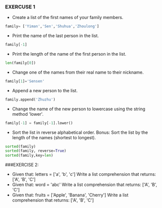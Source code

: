 ### EXERCUSE 1

* Create a list of the first names of your family members.
```python
family= ['Yiman','Sen','Shuhua','Zhoulong']
```
* Print the name of the last person in the list.
```python
family[-1]
```
* Print the length of the name of the first person in the list.
```python
len(family[0])
```
* Change one of the names from their real name to their nickname.
```python
family[1]='Sensen'
```
* Append a new person to the list.
```python
family.append('Zhuzhu')
```
* Change the name of the new person to lowercase using the string method 'lower'.
```python
family[-1] = family[-1].lower()
```
* Sort the list in reverse alphabetical order.
Bonus: Sort the list by the length of the names (shortest to longest).
```python
sorted(family)
sorted(family, reverse=True)
sorted(family,key=len)
```

###EXERCISE 2:
* Given that: letters = ['a', 'b', 'c']
  Write a list comprehension that returns: ['A', 'B', 'C']
* Given that: word = 'abc'
  Write a list comprehension that returns: ['A', 'B', 'C']
* Given that: fruits = ['Apple', 'Banana', 'Cherry']
 Write a list comprehension that returns: ['A', 'B', 'C']
